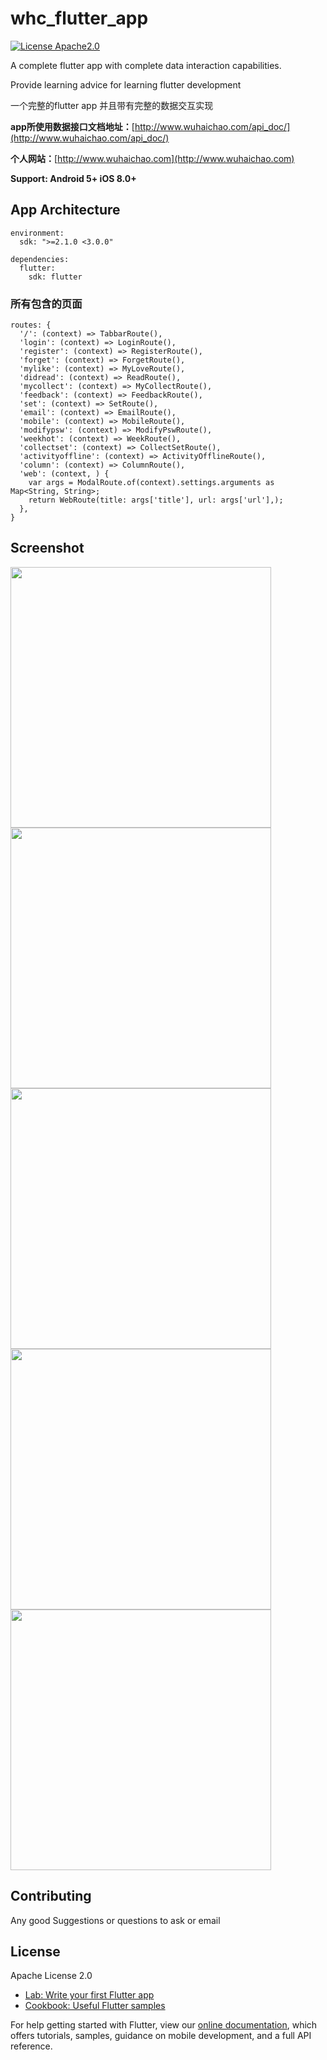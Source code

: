 # whc_flutter_app


[![License Apache2.0](https://img.shields.io/hexpm/l/plug.svg)](https://raw.githubusercontent.com/attentiveness/whcapp/master/LICENSE)

A complete flutter app with complete data interaction capabilities.

Provide learning advice for learning flutter development

一个完整的flutter app 并且带有完整的数据交互实现

**app所使用数据接口文档地址：**[http://www.wuhaichao.com/api_doc/](http://www.wuhaichao.com/api_doc/)

**个人网站：**[http://www.wuhaichao.com](http://www.wuhaichao.com)

**Support: Android 5+   iOS 8.0+**

## App Architecture

```
environment:
  sdk: ">=2.1.0 <3.0.0"

dependencies:
  flutter:
    sdk: flutter
```

### 所有包含的页面
```
routes: {
  '/': (context) => TabbarRoute(),
  'login': (context) => LoginRoute(),
  'register': (context) => RegisterRoute(),
  'forget': (context) => ForgetRoute(),
  'mylike': (context) => MyLoveRoute(),
  'didread': (context) => ReadRoute(),
  'mycollect': (context) => MyCollectRoute(),
  'feedback': (context) => FeedbackRoute(),
  'set': (context) => SetRoute(),
  'email': (context) => EmailRoute(),
  'mobile': (context) => MobileRoute(),
  'modifypsw': (context) => ModifyPswRoute(),
  'weekhot': (context) => WeekRoute(),
  'collectset': (context) => CollectSetRoute(),
  'activityoffline': (context) => ActivityOfflineRoute(),
  'column': (context) => ColumnRoute(),
  'web': (context, ) {
    var args = ModalRoute.of(context).settings.arguments as Map<String, String>;
    return WebRoute(title: args['title'], url: args['url'],);
  },
}
```

## Screenshot
<img src = "./screenshot/home.png" width = "417"><img src = "./screenshot/community.png" width = "417"><img src = "./screenshot/login.png" width = "417">
<img src = "./screenshot/my.png" width = "417"><img src = "./screenshot/read.png" width = "417">


## Contributing

Any good Suggestions or questions to ask or email

## License

Apache License 2.0


- [Lab: Write your first Flutter app](https://flutter.dev/docs/get-started/codelab)
- [Cookbook: Useful Flutter samples](https://flutter.dev/docs/cookbook)

For help getting started with Flutter, view our
[online documentation](https://flutter.dev/docs), which offers tutorials,
samples, guidance on mobile development, and a full API reference.

